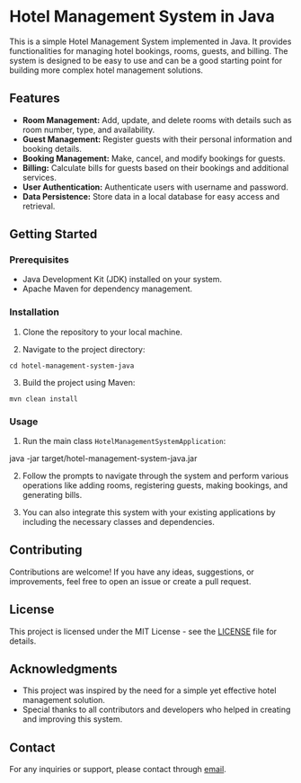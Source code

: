 # Hotel Management System in Java

This is a simple Hotel Management System implemented in Java. It provides functionalities for managing hotel bookings, rooms, guests, and billing. The system is designed to be easy to use and can be a good starting point for building more complex hotel management solutions.

## Features

- **Room Management:** Add, update, and delete rooms with details such as room number, type, and availability.
- **Guest Management:** Register guests with their personal information and booking details.
- **Booking Management:** Make, cancel, and modify bookings for guests.
- **Billing:** Calculate bills for guests based on their bookings and additional services.
- **User Authentication:** Authenticate users with username and password.
- **Data Persistence:** Store data in a local database for easy access and retrieval.

## Getting Started

### Prerequisites

- Java Development Kit (JDK) installed on your system.
- Apache Maven for dependency management.

### Installation

1. Clone the repository to your local machine.

2. Navigate to the project directory:
```
cd hotel-management-system-java
```

3. Build the project using Maven:
```
mvn clean install
```

### Usage

1. Run the main class `HotelManagementSystemApplication`:

java -jar target/hotel-management-system-java.jar


2. Follow the prompts to navigate through the system and perform various operations like adding rooms, registering guests, making bookings, and generating bills.

3. You can also integrate this system with your existing applications by including the necessary classes and dependencies.

## Contributing

Contributions are welcome! If you have any ideas, suggestions, or improvements, feel free to open an issue or create a pull request.

## License

This project is licensed under the MIT License - see the [LICENSE](LICENSE) file for details.

## Acknowledgments

- This project was inspired by the need for a simple yet effective hotel management solution.
- Special thanks to all contributors and developers who helped in creating and improving this system.

## Contact

For any inquiries or support, please contact through [email](dhanushanbu12@gmail.com).



